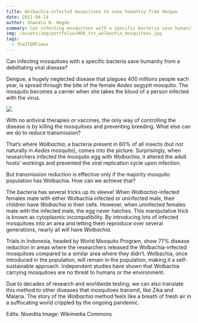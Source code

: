 ```yaml
---
title: Wolbachia-infected mosquitoes to save humantiy from dengue
date: 2021-04-14
author: Shweata N. Hegde
summary: Can infecting mosquitoes with a specific bacteria save humanity from a debilitating viral disease?
img: /assets/img/portfolio/008_tst_wolbachia_mosquitoes.jpg
tags:
  - TheSTEMTimes
---
```

Can infecting mosquitoes with a specific bacteria save humanity from a debilitating viral disease?

Dengue, a hugely neglected disease that plagues 400 millions people each year, is spread through the bite of the female _Aedes aegypti_ mosquito. The mosquito becomes a carrier when she takes the blood of a person infected with the virus. 

<img src = '/assets/img/portfolio/008_tst_wolbachia_mosquitoes.jpg'>

With no antiviral therapies or vaccines, the only way of controlling the disease is by killing the mosquitoes and preventing breeding. What else can we do to reduce transmission?

That’s where _Wolbachia_, a bacteria present in 60% of all insects (but *not* naturally in _Aedes_ mosquito), comes into the picture. Surprisingly, when researchers infected the mosquito egg with _Wolbachia_, it altered the adult hosts’ workings and prevented the viral replication cycle upon infection.

But transmission reduction is effective only if the majority mosquito population has Wolbachia. How can we achieve that?

The bacteria has several tricks up its sleeve! When _Wolbachia_-infected females mate with either Wolbachia infected or uninfected male, their children have _Wolbachia_ in their cells. However, when uninfected females mate with the infected male, the egg never hatches. This manipulative trick is known as cytoplasmic incompatibility. By introducing lots of infected mosquitoes into an area and letting them reproduce over several generations, nearly all will have _Wolbachia_.

Trials in Indonesia, headed by World Mosquito Program, show 77% disease reduction in areas where the researchers released the Wolbachia-infected mosquitoes compared to a similar area where they didn’t. Wolbachia, once introduced in the population, will remain in the population, making it a self-sustainable approach. Independent studies have shown that Wolbachia carrying mosquitoes are no threat to humans or the environment.

Due to decades of research and worldwide testing, we can also translate this method to other diseases that mosquitoes transmit, like Zika and Malaria. The story of the _Wolbachia_ method feels like a breath of fresh air in a suffocating world crippled by the ongoing pandemic.

Edits: Nivedita
Image: Wikimedia Commons